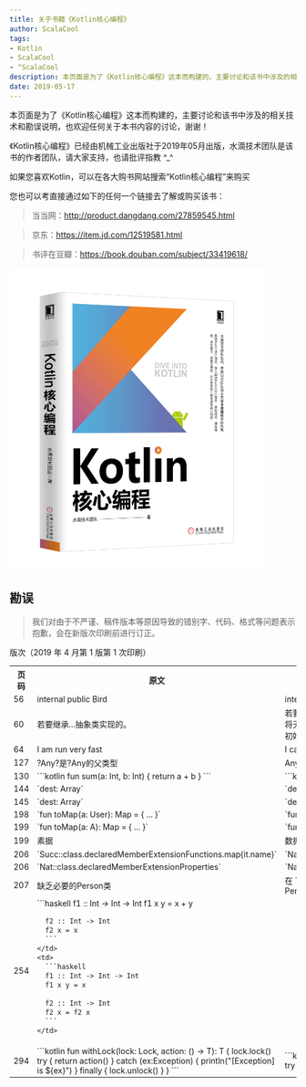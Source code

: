 ```yaml
---
title: 关于书籍《Kotlin核心编程》
author: ScalaCool
tags:
- Kotlin
- ScalaCool
- ^ScalaCool
description: 本页面是为了《Kotlin核心编程》这本而构建的，主要讨论和该书中涉及的相关技术和勘误说明，也欢迎任何关于本书内容的讨论，谢谢！
date: 2019-05-17
---
```


本页面是为了《Kotlin核心编程》这本而构建的，主要讨论和该书中涉及的相关技术和勘误说明，也欢迎任何关于本书内容的讨论，谢谢！

《Kotlin核心编程》已经由机械工业出版社于2019年05月出版，水滴技术团队是该书的作者团队，请大家支持，也请批评指教 ^_^

如果您喜欢Kotlin，可以在各大购书网站搜索“Kotlin核心编程”来购买

您也可以考直接通过如下的任何一个链接去了解或购买该书：

> 当当网：http://product.dangdang.com/27859545.html

> 京东：https://item.jd.com/12519581.html

> 书评在豆瓣：https://book.douban.com/subject/33419618/

<img src="/images/2019/05/dive-into-kotlin.jpg" width="450" />


## 勘误

> 我们对由于不严谨、稿件版本等原因导致的错别字、代码、格式等问题表示抱歉，会在新版次印刷前进行订正。

版次（2019 年 4 月第 1 版第 1 次印刷）

<table>
  <tr>
    <th>页码</th>
    <th>原文</th>
    <th>改为</th>
  </tr>
  <tr>
    <td>56</td>
    <td>internal public Bird</td>
    <td>internal class Bird</td>
  </tr>
  <tr>
    <td>60</td>
    <td>若要继承...抽象类实现的。</td>
    <td>若要继承该类则需要将子类定义在同一个文件中，其他文件中的类将无法继承这个类。但这种方式有一定的局限性，即密封类不能被初始化，因为它背后是基于一个抽象类实现的。</td>
  </tr>
  <tr>
    <td>64</td>
    <td>I am run very fast</td>
    <td>I can run very fast</td>
  </tr>
  <tr>
    <td>127</td>
    <td>?Any?是?Any的父类型</td>
    <td>Any?是Any的父类型</td>
  </tr>
  <tr>
    <td>130</td>
    <td>
      ```kotlin
      fun sum(a: Int, b: Int) {
          return a + b
      }
      ```
    </td>
    <td>
      ```kotlin
      fun sum(a: Int, b: Int): Int {
          return a + b
      }
      ```
    </td>
  </tr>
  <tr>
    <td>144</td>
    <td>
      `dest: Array<Double>`
    </td>
    <td>
      `dest: Array<Double?>`
    </td>
  </tr>
  <tr>
    <td>145</td>
    <td>
      `dest: Array<T>`
    </td>
    <td>
      `dest: Array<T?>`
    </td>
  </tr>
  <tr>
    <td>198</td>
    <td>`fun toMap(a: User): Map<String, Any> = { ... }`</td>
    <td>`fun toMap(a: User): Map<String, Any> { return ... }`</td>
  </tr>
  <tr>
    <td>199</td>
    <td>`fun <A : Any> toMap(a: A): Map<String, Any?> = { ... }`</td>
    <td>`fun <A : Any> toMap(a: A): Map<String, Any?> { return ... }`</td>
  </tr>
  <tr>
    <td>199</td>
    <td>素据</td>
    <td>数据</td>
  </tr>
  <tr>
    <td>206</td>
    <td>`Succ::class.declaredMemberExtensionFunctions.map{it.name}`</td>
    <td>`Nat::class.declaredMemberExtensionFunctions.map{it.name}`</td>
  </tr>
  <tr>
    <td>206</td>
    <td>`Nat::class.declaredMemberExtensionProperties`</td>
    <td>`Nat::class.declaredMemberExtensionProperties.map{it.name}` </td>
  </tr>
  <tr>
    <td>207</td>
    <td>缺乏必要的Person类</td>
    <td>在 `KMutablePropertyShow`函数上方增加 ` data class Person(val name: String, val age: Int, var address: String)` </td>
  </tr>
  <tr>
    <td>254</td>
    <td>
      ```haskell
      f1 :: Int -> Int -> Int
      f1 x y = x + y

      f2 :: Int -> Int
      f2 x = x
      ```
    </td>
    <td>
      ```haskell
      f1 :: Int -> Int -> Int
      f1 x y = x

      f2 :: Int -> Int
      f2 x = f2 x 
      ```
    </td>
  </tr>
  <tr>
    <td>294</td>
    <td>
      ```kotlin
      fun <T> withLock(lock: Lock, action: () -> T): T {
          lock.lock()
          try {
              return action()
          } catch (ex:Exception) {
              println("[Exception] is ${ex}")
          } finally {
              lock.unlock()
          }
      }
      ```
    </td>
    <td>
      ```kotlin
      fun <T> withLock(lock: Lock, action: () -> T): T {
          lock.lock()
          try {
              return action()
          }  finally {
              lock.unlock()
          }
      }
      ```
    </td>
  </tr>
</table>


